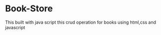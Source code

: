 # Book-Store
This built with java script
this crud operation for books using html,css and javascript
